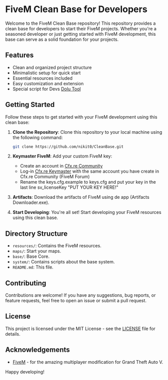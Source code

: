 # FiveM Clean Base for Developers

Welcome to the FiveM Clean Base repository! This repository provides a clean base for developers to start their FiveM projects. Whether you're a seasoned developer or just getting started with FiveM development, this base can serve as a solid foundation for your projects.

## Features

-   Clean and organized project structure
-   Minimalistic setup for quick start
-   Essential resources included
-   Easy customization and extension
-   Special script for Devs [Dolu Tool](https://github.com/dolutattoo/dolu_tool)

## Getting Started

Follow these steps to get started with your FiveM development using this clean base:

1. **Clone the Repository**: Clone this repository to your local machine using the following command:

    ```bash
    git clone https://github.com/nikit0/CleanBase.git
    ```

2. **Keymaster FiveM**: Add your custom FiveM key:

    - Create an account in [Cfx.re Community](https://forum.cfx.re/)
    - Log-in [Cfx.re Keymaster](https://keymaster.fivem.net/) with the same account you have create in Cfx.re Community (FiveM Forum)
    - Rename the keys.cfg.example to keys.cfg and put your key in the last line sv_licenseKey "PUT YOUR KEY HERE!"

3. **Artifacts**: Download the artifacts of FiveM using de app (Artifacts Downloader.exe).

4. **Start Developing**: You're all set! Start developing your FiveM resources using this clean base.

## Directory Structure

-   `resources/`: Contains the FiveM resources.
-   `maps/`: Start your maps.
-   `base/`: Base Core.
-   `system/`: Contains scripts about the base system.
-   `README.md`: This file.

## Contributing

Contributions are welcome! If you have any suggestions, bug reports, or feature requests, feel free to open an issue or submit a pull request.

## License

This project is licensed under the MIT License - see the [LICENSE](LICENSE.md) file for details.

## Acknowledgements

-   [FiveM](https://fivem.net/) - for the amazing multiplayer modification for Grand Theft Auto V.

Happy developing!
